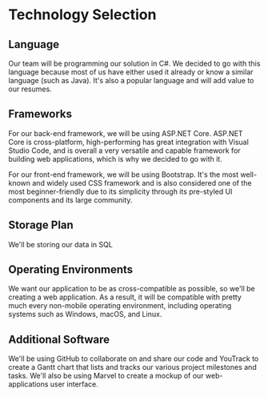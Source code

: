 # Technology Selection

## Language

Our team will be programming our solution in C#. We decided to go with this language because most of us have either used it already or know a similar language (such as Java). It's also a popular language and will add value to our resumes.

## Frameworks

For our back-end framework, we will be using ASP.NET Core. ASP.NET Core is cross-platform, high-performing has great integration with Visual Studio Code, and is overall a very versatile and capable framework for building web applications, which is why we decided to go with it.

For our front-end framework, we will be using Bootstrap. It's the most well-known and widely used CSS framework and is also considered one of the most beginner-friendly due to its simplicity through its pre-styled UI components and its large community.



## Storage Plan

We'll be storing our data in SQL



## Operating Environments

We want our application to be as cross-compatible as possible, so we'll be creating a web application. As a result, it will be compatible with pretty much every non-mobile operating environment, including operating systems such as Windows, macOS, and Linux.



## Additional Software

We'll be using GitHub to collaborate on and share our code and YouTrack to create a Gantt chart that lists and tracks our various project milestones and tasks. We'll also be using Marvel to create a mockup of our web-applications user interface.

